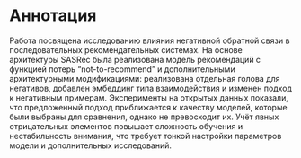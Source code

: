 # Аннотация
Работа посвящена исследованию влияния негативной обратной связи в последовательных рекомендательных системах. На основе архитектуры SASRec была реализована модель рекомендаций с функцией потерь “not-to-recommend” и дополнительными архитектурными модификациями: реализована отдельная голова для негативов, добавлен эмбеддинг типа взаимодействия и изменен подход к негативным примерам. Эксперименты на открытых данных показали, что предложенный подход приближается к качеству моделей, которые были выбраны для сравнения, однако не превосходит их. Учёт явных отрицательных элементов повышает сложность обучения и нестабильность внимания, что требует тонкой настройки параметров модели и дополнительных исследований. 

